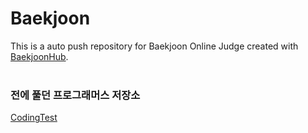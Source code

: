 # Baekjoon
This is a auto push repository for Baekjoon Online Judge created with [BaekjoonHub](https://github.com/BaekjoonHub/BaekjoonHub).
<br><br>
### 전에 풀던 프로그래머스 저장소
[CodingTest](https://github.com/U-and-Me/CodingTest)
